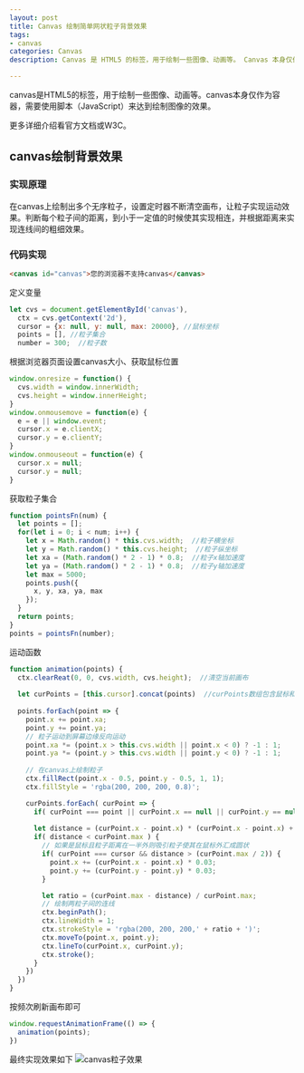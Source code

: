 ```yaml
---
layout: post
title: Canvas 绘制简单网状粒子背景效果
tags:
- canvas
categories: Canvas
description: Canvas 是 HTML5 的标签，用于绘制一些图像、动画等。 Canvas 本身仅作为容器，需要使用脚本（JavaScript）来达到绘制图像的效果。

---
```


canvas是HTML5的标签，用于绘制一些图像、动画等。canvas本身仅作为容器，需要使用脚本（JavaScript）来达到绘制图像的效果。

更多详细介绍看官方文档或W3C。

## canvas绘制背景效果

### 实现原理
在canvas上绘制出多个无序粒子，设置定时器不断清空画布，让粒子实现运动效果。判断每个粒子间的距离，到小于一定值的时候使其实现相连，并根据距离来实现连线间的粗细效果。

### 代码实现
```html
<canvas id="canvas">您的浏览器不支持canvas</canvas>
```
定义变量
```javascript
let cvs = document.getElementById('canvas'),
  ctx = cvs.getContext('2d'),
  cursor = {x: null, y: null, max: 20000}, //鼠标坐标
  points = [], //粒子集合
  number = 300;  //粒子数
```

根据浏览器页面设置canvas大小、获取鼠标位置
```javascript
window.onresize = function() {
  cvs.width = window.innerWidth;
  cvs.height = window.innerHeight;
}
window.onmousemove = function(e) {
  e = e || window.event;
  cursor.x = e.clientX;
  cursor.y = e.clientY;
}
window.onmouseout = function(e) {
  cursor.x = null;
  cursor.y = null;
}
```
获取粒子集合
```javascript
function pointsFn(num) {
  let points = [];
  for(let i = 0; i < num; i++) {
    let x = Math.random() * this.cvs.width;  //粒子横坐标
    let y = Math.random() * this.cvs.height;  //粒子纵坐标
    let xa = (Math.random() * 2 - 1) * 0.8;  //粒子x轴加速度
    let ya = (Math.random() * 2 - 1) * 0.8;  //粒子y轴加速度
    let max = 5000;
    points.push({
      x, y, xa, ya, max
    });
  }
  return points;
}
points = pointsFn(number);
```
运动函数
```javascript
function animation(points) {
  ctx.clearReat(0, 0, cvs.width, cvs.height);  //清空当前画布
  
  let curPoints = [this.cursor].concat(points)  //curPoints数组包含鼠标和所有粒子，用于判断相对位置
  
  points.forEach(point => {
    point.x += point.xa;
    point.y += point.ya;
    // 粒子运动到屏幕边缘反向运动
    point.xa *= (point.x > this.cvs.width || point.x < 0) ? -1 : 1;
    point.ya *= (point.y > this.cvs.width || point.y < 0) ? -1 : 1;
    
    // 在canvas上绘制粒子
    ctx.fillRect(point.x - 0.5, point.y - 0.5, 1, 1);
    ctx.fillStyle = 'rgba(200, 200, 200, 0.8)';

    curPoints.forEach( curPoint => {
      if( curPoint === point || curPoint.x == null || curPoint.y == null) return;  //如果是同个点则返回
  
      let distance = (curPoint.x - point.x) * (curPoint.x - point.x) + (curPoint.y - point.y) * (curPoint.y - point.y);  // 两点间的距离
      if( distance < curPoint.max ) {
        // 如果是鼠标且粒子距离在一半外则吸引粒子使其在鼠标外汇成圆状
        if( curPoint === cursor && distance > (curPoint.max / 2)) {
          point.x += (curPoint.x - point.x) * 0.03;
          point.y += (curPoint.y - point.y) * 0.03;
        }

        let ratio = (curPoint.max - distance) / curPoint.max;
        // 绘制两粒子间的连线
        ctx.beginPath();
        ctx.lineWidth = 1;
        ctx.strokeStyle = 'rgba(200, 200, 200,' + ratio + ')';
        ctx.moveTo(point.x, point.y);
        ctx.lineTo(curPoint.x, curPoint.y);
        ctx.stroke();
      }
    })
  })
}
```
按频次刷新画布即可 
```javascript
window.requestAnimationFrame(() => {
  animation(points);
})
```

最终实现效果如下
![canvas粒子效果](https://img-blog.csdnimg.cn/20190322181947134.gif)
